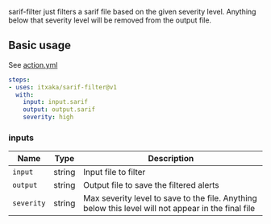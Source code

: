 sarif-filter just filters a sarif file based on the given severity level. Anything below that severity level will be removed from the output file.

## Basic usage

See [action.yml](action.yml)

```yaml
steps:
- uses: itxaka/sarif-filter@v1
  with:
    input: input.sarif
    output: output.sarif
    severity: high
```

### inputs


| Name               | Type        | Description                                                                                                                                                                       |
|--------------------|-------------|-----------------------------------------------------------------------------------------------------------------------------------------------------------------------------------|
| `input`        | string    | Input file to filter    |
| `output`            | string    | Output file to save the filtered alerts                        |
| `severity`      | string        | Max severity level to save to the file. Anything below this level will not appear in the final file                                                                                                                                           |
